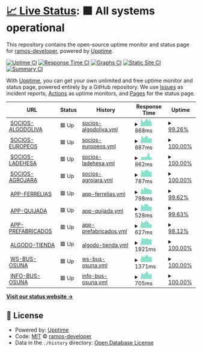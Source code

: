 # [📈 Live Status](https://ramos-developer.github.io/upptime): <!--live status--> **🟩 All systems operational**

This repository contains the open-source uptime monitor and status page for [ramos-developer](https://ramos-developer.github.io/upptime), powered by [Upptime](https://github.com/upptime/upptime).

[![Uptime CI](https://github.com/ramos-developer/upptime/workflows/Uptime%20CI/badge.svg)](https://github.com/ramos-developer/upptime/actions?query=workflow%3A%22Uptime+CI%22)
[![Response Time CI](https://github.com/ramos-developer/upptime/workflows/Response%20Time%20CI/badge.svg)](https://github.com/ramos-developer/upptime/actions?query=workflow%3A%22Response+Time+CI%22)
[![Graphs CI](https://github.com/ramos-developer/upptime/workflows/Graphs%20CI/badge.svg)](https://github.com/ramos-developer/upptime/actions?query=workflow%3A%22Graphs+CI%22)
[![Static Site CI](https://github.com/ramos-developer/upptime/workflows/Static%20Site%20CI/badge.svg)](https://github.com/ramos-developer/upptime/actions?query=workflow%3A%22Static+Site+CI%22)
[![Summary CI](https://github.com/ramos-developer/upptime/workflows/Summary%20CI/badge.svg)](https://github.com/ramos-developer/upptime/actions?query=workflow%3A%22Summary+CI%22)

With [Upptime](https://upptime.js.org), you can get your own unlimited and free uptime monitor and status page, powered entirely by a GitHub repository. We use [Issues](https://github.com/ramos-developer/upptime/issues) as incident reports, [Actions](https://github.com/ramos-developer/upptime/actions) as uptime monitors, and [Pages](https://ramos-developer.github.io/upptime) for the status page.

<!--start: status pages-->
<!-- This summary is generated by Upptime (https://github.com/upptime/upptime) -->
<!-- Do not edit this manually, your changes will be overwritten -->
<!-- prettier-ignore -->
| URL | Status | History | Response Time | Uptime |
| --- | ------ | ------- | ------------- | ------ |
| <img alt="" src="https://favicons.githubusercontent.com/socios.algodoliva.es" height="13"> [SOCIOS-ALGODOLIVA](https://socios.algodoliva.es) | 🟩 Up | [socios-algodoliva.yml](https://github.com/ramos-developer/upptime/commits/HEAD/history/socios-algodoliva.yml) | <details><summary><img alt="Response time graph" src="./graphs/socios-algodoliva/response-time-week.png" height="20"> 868ms</summary><br><a href="https://ramos-developer.github.io/upptime/history/socios-algodoliva"><img alt="Response time 991" src="https://img.shields.io/endpoint?url=https%3A%2F%2Fraw.githubusercontent.com%2Framos-developer%2Fupptime%2FHEAD%2Fapi%2Fsocios-algodoliva%2Fresponse-time.json"></a><br><a href="https://ramos-developer.github.io/upptime/history/socios-algodoliva"><img alt="24-hour response time 914" src="https://img.shields.io/endpoint?url=https%3A%2F%2Fraw.githubusercontent.com%2Framos-developer%2Fupptime%2FHEAD%2Fapi%2Fsocios-algodoliva%2Fresponse-time-day.json"></a><br><a href="https://ramos-developer.github.io/upptime/history/socios-algodoliva"><img alt="7-day response time 868" src="https://img.shields.io/endpoint?url=https%3A%2F%2Fraw.githubusercontent.com%2Framos-developer%2Fupptime%2FHEAD%2Fapi%2Fsocios-algodoliva%2Fresponse-time-week.json"></a><br><a href="https://ramos-developer.github.io/upptime/history/socios-algodoliva"><img alt="30-day response time 841" src="https://img.shields.io/endpoint?url=https%3A%2F%2Fraw.githubusercontent.com%2Framos-developer%2Fupptime%2FHEAD%2Fapi%2Fsocios-algodoliva%2Fresponse-time-month.json"></a><br><a href="https://ramos-developer.github.io/upptime/history/socios-algodoliva"><img alt="1-year response time 991" src="https://img.shields.io/endpoint?url=https%3A%2F%2Fraw.githubusercontent.com%2Framos-developer%2Fupptime%2FHEAD%2Fapi%2Fsocios-algodoliva%2Fresponse-time-year.json"></a></details> | <details><summary><a href="https://ramos-developer.github.io/upptime/history/socios-algodoliva">99.26%</a></summary><a href="https://ramos-developer.github.io/upptime/history/socios-algodoliva"><img alt="All-time uptime 99.55%" src="https://img.shields.io/endpoint?url=https%3A%2F%2Fraw.githubusercontent.com%2Framos-developer%2Fupptime%2FHEAD%2Fapi%2Fsocios-algodoliva%2Fuptime.json"></a><br><a href="https://ramos-developer.github.io/upptime/history/socios-algodoliva"><img alt="24-hour uptime 100.00%" src="https://img.shields.io/endpoint?url=https%3A%2F%2Fraw.githubusercontent.com%2Framos-developer%2Fupptime%2FHEAD%2Fapi%2Fsocios-algodoliva%2Fuptime-day.json"></a><br><a href="https://ramos-developer.github.io/upptime/history/socios-algodoliva"><img alt="7-day uptime 99.26%" src="https://img.shields.io/endpoint?url=https%3A%2F%2Fraw.githubusercontent.com%2Framos-developer%2Fupptime%2FHEAD%2Fapi%2Fsocios-algodoliva%2Fuptime-week.json"></a><br><a href="https://ramos-developer.github.io/upptime/history/socios-algodoliva"><img alt="30-day uptime 99.36%" src="https://img.shields.io/endpoint?url=https%3A%2F%2Fraw.githubusercontent.com%2Framos-developer%2Fupptime%2FHEAD%2Fapi%2Fsocios-algodoliva%2Fuptime-month.json"></a><br><a href="https://ramos-developer.github.io/upptime/history/socios-algodoliva"><img alt="1-year uptime 99.55%" src="https://img.shields.io/endpoint?url=https%3A%2F%2Fraw.githubusercontent.com%2Framos-developer%2Fupptime%2FHEAD%2Fapi%2Fsocios-algodoliva%2Fuptime-year.json"></a></details>
| <img alt="" src="https://favicons.githubusercontent.com/socios.scaeuropeos.com" height="13"> [SOCIOS-EUROPEOS](https://socios.scaeuropeos.com) | 🟩 Up | [socios-europeos.yml](https://github.com/ramos-developer/upptime/commits/HEAD/history/socios-europeos.yml) | <details><summary><img alt="Response time graph" src="./graphs/socios-europeos/response-time-week.png" height="20"> 887ms</summary><br><a href="https://ramos-developer.github.io/upptime/history/socios-europeos"><img alt="Response time 887" src="https://img.shields.io/endpoint?url=https%3A%2F%2Fraw.githubusercontent.com%2Framos-developer%2Fupptime%2FHEAD%2Fapi%2Fsocios-europeos%2Fresponse-time.json"></a><br><a href="https://ramos-developer.github.io/upptime/history/socios-europeos"><img alt="24-hour response time 1221" src="https://img.shields.io/endpoint?url=https%3A%2F%2Fraw.githubusercontent.com%2Framos-developer%2Fupptime%2FHEAD%2Fapi%2Fsocios-europeos%2Fresponse-time-day.json"></a><br><a href="https://ramos-developer.github.io/upptime/history/socios-europeos"><img alt="7-day response time 887" src="https://img.shields.io/endpoint?url=https%3A%2F%2Fraw.githubusercontent.com%2Framos-developer%2Fupptime%2FHEAD%2Fapi%2Fsocios-europeos%2Fresponse-time-week.json"></a><br><a href="https://ramos-developer.github.io/upptime/history/socios-europeos"><img alt="30-day response time 861" src="https://img.shields.io/endpoint?url=https%3A%2F%2Fraw.githubusercontent.com%2Framos-developer%2Fupptime%2FHEAD%2Fapi%2Fsocios-europeos%2Fresponse-time-month.json"></a><br><a href="https://ramos-developer.github.io/upptime/history/socios-europeos"><img alt="1-year response time 887" src="https://img.shields.io/endpoint?url=https%3A%2F%2Fraw.githubusercontent.com%2Framos-developer%2Fupptime%2FHEAD%2Fapi%2Fsocios-europeos%2Fresponse-time-year.json"></a></details> | <details><summary><a href="https://ramos-developer.github.io/upptime/history/socios-europeos">100.00%</a></summary><a href="https://ramos-developer.github.io/upptime/history/socios-europeos"><img alt="All-time uptime 100.00%" src="https://img.shields.io/endpoint?url=https%3A%2F%2Fraw.githubusercontent.com%2Framos-developer%2Fupptime%2FHEAD%2Fapi%2Fsocios-europeos%2Fuptime.json"></a><br><a href="https://ramos-developer.github.io/upptime/history/socios-europeos"><img alt="24-hour uptime 100.00%" src="https://img.shields.io/endpoint?url=https%3A%2F%2Fraw.githubusercontent.com%2Framos-developer%2Fupptime%2FHEAD%2Fapi%2Fsocios-europeos%2Fuptime-day.json"></a><br><a href="https://ramos-developer.github.io/upptime/history/socios-europeos"><img alt="7-day uptime 100.00%" src="https://img.shields.io/endpoint?url=https%3A%2F%2Fraw.githubusercontent.com%2Framos-developer%2Fupptime%2FHEAD%2Fapi%2Fsocios-europeos%2Fuptime-week.json"></a><br><a href="https://ramos-developer.github.io/upptime/history/socios-europeos"><img alt="30-day uptime 100.00%" src="https://img.shields.io/endpoint?url=https%3A%2F%2Fraw.githubusercontent.com%2Framos-developer%2Fupptime%2FHEAD%2Fapi%2Fsocios-europeos%2Fuptime-month.json"></a><br><a href="https://ramos-developer.github.io/upptime/history/socios-europeos"><img alt="1-year uptime 100.00%" src="https://img.shields.io/endpoint?url=https%3A%2F%2Fraw.githubusercontent.com%2Framos-developer%2Fupptime%2FHEAD%2Fapi%2Fsocios-europeos%2Fuptime-year.json"></a></details>
| <img alt="" src="https://favicons.githubusercontent.com/socios.ladehesasca.es" height="13"> [SOCIOS-LADEHESA](https://socios.ladehesasca.es) | 🟩 Up | [socios-ladehesa.yml](https://github.com/ramos-developer/upptime/commits/HEAD/history/socios-ladehesa.yml) | <details><summary><img alt="Response time graph" src="./graphs/socios-ladehesa/response-time-week.png" height="20"> 862ms</summary><br><a href="https://ramos-developer.github.io/upptime/history/socios-ladehesa"><img alt="Response time 750" src="https://img.shields.io/endpoint?url=https%3A%2F%2Fraw.githubusercontent.com%2Framos-developer%2Fupptime%2FHEAD%2Fapi%2Fsocios-ladehesa%2Fresponse-time.json"></a><br><a href="https://ramos-developer.github.io/upptime/history/socios-ladehesa"><img alt="24-hour response time 985" src="https://img.shields.io/endpoint?url=https%3A%2F%2Fraw.githubusercontent.com%2Framos-developer%2Fupptime%2FHEAD%2Fapi%2Fsocios-ladehesa%2Fresponse-time-day.json"></a><br><a href="https://ramos-developer.github.io/upptime/history/socios-ladehesa"><img alt="7-day response time 862" src="https://img.shields.io/endpoint?url=https%3A%2F%2Fraw.githubusercontent.com%2Framos-developer%2Fupptime%2FHEAD%2Fapi%2Fsocios-ladehesa%2Fresponse-time-week.json"></a><br><a href="https://ramos-developer.github.io/upptime/history/socios-ladehesa"><img alt="30-day response time 771" src="https://img.shields.io/endpoint?url=https%3A%2F%2Fraw.githubusercontent.com%2Framos-developer%2Fupptime%2FHEAD%2Fapi%2Fsocios-ladehesa%2Fresponse-time-month.json"></a><br><a href="https://ramos-developer.github.io/upptime/history/socios-ladehesa"><img alt="1-year response time 750" src="https://img.shields.io/endpoint?url=https%3A%2F%2Fraw.githubusercontent.com%2Framos-developer%2Fupptime%2FHEAD%2Fapi%2Fsocios-ladehesa%2Fresponse-time-year.json"></a></details> | <details><summary><a href="https://ramos-developer.github.io/upptime/history/socios-ladehesa">100.00%</a></summary><a href="https://ramos-developer.github.io/upptime/history/socios-ladehesa"><img alt="All-time uptime 99.92%" src="https://img.shields.io/endpoint?url=https%3A%2F%2Fraw.githubusercontent.com%2Framos-developer%2Fupptime%2FHEAD%2Fapi%2Fsocios-ladehesa%2Fuptime.json"></a><br><a href="https://ramos-developer.github.io/upptime/history/socios-ladehesa"><img alt="24-hour uptime 100.00%" src="https://img.shields.io/endpoint?url=https%3A%2F%2Fraw.githubusercontent.com%2Framos-developer%2Fupptime%2FHEAD%2Fapi%2Fsocios-ladehesa%2Fuptime-day.json"></a><br><a href="https://ramos-developer.github.io/upptime/history/socios-ladehesa"><img alt="7-day uptime 100.00%" src="https://img.shields.io/endpoint?url=https%3A%2F%2Fraw.githubusercontent.com%2Framos-developer%2Fupptime%2FHEAD%2Fapi%2Fsocios-ladehesa%2Fuptime-week.json"></a><br><a href="https://ramos-developer.github.io/upptime/history/socios-ladehesa"><img alt="30-day uptime 100.00%" src="https://img.shields.io/endpoint?url=https%3A%2F%2Fraw.githubusercontent.com%2Framos-developer%2Fupptime%2FHEAD%2Fapi%2Fsocios-ladehesa%2Fuptime-month.json"></a><br><a href="https://ramos-developer.github.io/upptime/history/socios-ladehesa"><img alt="1-year uptime 99.92%" src="https://img.shields.io/endpoint?url=https%3A%2F%2Fraw.githubusercontent.com%2Framos-developer%2Fupptime%2FHEAD%2Fapi%2Fsocios-ladehesa%2Fuptime-year.json"></a></details>
| <img alt="" src="https://favicons.githubusercontent.com/socios.agrojara.es" height="13"> [SOCIOS-AGROJARA](https://socios.agrojara.es) | 🟩 Up | [socios-agrojara.yml](https://github.com/ramos-developer/upptime/commits/HEAD/history/socios-agrojara.yml) | <details><summary><img alt="Response time graph" src="./graphs/socios-agrojara/response-time-week.png" height="20"> 787ms</summary><br><a href="https://ramos-developer.github.io/upptime/history/socios-agrojara"><img alt="Response time 866" src="https://img.shields.io/endpoint?url=https%3A%2F%2Fraw.githubusercontent.com%2Framos-developer%2Fupptime%2FHEAD%2Fapi%2Fsocios-agrojara%2Fresponse-time.json"></a><br><a href="https://ramos-developer.github.io/upptime/history/socios-agrojara"><img alt="24-hour response time 939" src="https://img.shields.io/endpoint?url=https%3A%2F%2Fraw.githubusercontent.com%2Framos-developer%2Fupptime%2FHEAD%2Fapi%2Fsocios-agrojara%2Fresponse-time-day.json"></a><br><a href="https://ramos-developer.github.io/upptime/history/socios-agrojara"><img alt="7-day response time 787" src="https://img.shields.io/endpoint?url=https%3A%2F%2Fraw.githubusercontent.com%2Framos-developer%2Fupptime%2FHEAD%2Fapi%2Fsocios-agrojara%2Fresponse-time-week.json"></a><br><a href="https://ramos-developer.github.io/upptime/history/socios-agrojara"><img alt="30-day response time 854" src="https://img.shields.io/endpoint?url=https%3A%2F%2Fraw.githubusercontent.com%2Framos-developer%2Fupptime%2FHEAD%2Fapi%2Fsocios-agrojara%2Fresponse-time-month.json"></a><br><a href="https://ramos-developer.github.io/upptime/history/socios-agrojara"><img alt="1-year response time 866" src="https://img.shields.io/endpoint?url=https%3A%2F%2Fraw.githubusercontent.com%2Framos-developer%2Fupptime%2FHEAD%2Fapi%2Fsocios-agrojara%2Fresponse-time-year.json"></a></details> | <details><summary><a href="https://ramos-developer.github.io/upptime/history/socios-agrojara">100.00%</a></summary><a href="https://ramos-developer.github.io/upptime/history/socios-agrojara"><img alt="All-time uptime 97.21%" src="https://img.shields.io/endpoint?url=https%3A%2F%2Fraw.githubusercontent.com%2Framos-developer%2Fupptime%2FHEAD%2Fapi%2Fsocios-agrojara%2Fuptime.json"></a><br><a href="https://ramos-developer.github.io/upptime/history/socios-agrojara"><img alt="24-hour uptime 100.00%" src="https://img.shields.io/endpoint?url=https%3A%2F%2Fraw.githubusercontent.com%2Framos-developer%2Fupptime%2FHEAD%2Fapi%2Fsocios-agrojara%2Fuptime-day.json"></a><br><a href="https://ramos-developer.github.io/upptime/history/socios-agrojara"><img alt="7-day uptime 100.00%" src="https://img.shields.io/endpoint?url=https%3A%2F%2Fraw.githubusercontent.com%2Framos-developer%2Fupptime%2FHEAD%2Fapi%2Fsocios-agrojara%2Fuptime-week.json"></a><br><a href="https://ramos-developer.github.io/upptime/history/socios-agrojara"><img alt="30-day uptime 96.00%" src="https://img.shields.io/endpoint?url=https%3A%2F%2Fraw.githubusercontent.com%2Framos-developer%2Fupptime%2FHEAD%2Fapi%2Fsocios-agrojara%2Fuptime-month.json"></a><br><a href="https://ramos-developer.github.io/upptime/history/socios-agrojara"><img alt="1-year uptime 97.21%" src="https://img.shields.io/endpoint?url=https%3A%2F%2Fraw.githubusercontent.com%2Framos-developer%2Fupptime%2FHEAD%2Fapi%2Fsocios-agrojara%2Fuptime-year.json"></a></details>
| <img alt="" src="https://favicons.githubusercontent.com/app.ferreteriaelias.es" height="13"> [APP-FERRELIAS](https://app.ferreteriaelias.es) | 🟩 Up | [app-ferrelias.yml](https://github.com/ramos-developer/upptime/commits/HEAD/history/app-ferrelias.yml) | <details><summary><img alt="Response time graph" src="./graphs/app-ferrelias/response-time-week.png" height="20"> 798ms</summary><br><a href="https://ramos-developer.github.io/upptime/history/app-ferrelias"><img alt="Response time 946" src="https://img.shields.io/endpoint?url=https%3A%2F%2Fraw.githubusercontent.com%2Framos-developer%2Fupptime%2FHEAD%2Fapi%2Fapp-ferrelias%2Fresponse-time.json"></a><br><a href="https://ramos-developer.github.io/upptime/history/app-ferrelias"><img alt="24-hour response time 894" src="https://img.shields.io/endpoint?url=https%3A%2F%2Fraw.githubusercontent.com%2Framos-developer%2Fupptime%2FHEAD%2Fapi%2Fapp-ferrelias%2Fresponse-time-day.json"></a><br><a href="https://ramos-developer.github.io/upptime/history/app-ferrelias"><img alt="7-day response time 798" src="https://img.shields.io/endpoint?url=https%3A%2F%2Fraw.githubusercontent.com%2Framos-developer%2Fupptime%2FHEAD%2Fapi%2Fapp-ferrelias%2Fresponse-time-week.json"></a><br><a href="https://ramos-developer.github.io/upptime/history/app-ferrelias"><img alt="30-day response time 898" src="https://img.shields.io/endpoint?url=https%3A%2F%2Fraw.githubusercontent.com%2Framos-developer%2Fupptime%2FHEAD%2Fapi%2Fapp-ferrelias%2Fresponse-time-month.json"></a><br><a href="https://ramos-developer.github.io/upptime/history/app-ferrelias"><img alt="1-year response time 946" src="https://img.shields.io/endpoint?url=https%3A%2F%2Fraw.githubusercontent.com%2Framos-developer%2Fupptime%2FHEAD%2Fapi%2Fapp-ferrelias%2Fresponse-time-year.json"></a></details> | <details><summary><a href="https://ramos-developer.github.io/upptime/history/app-ferrelias">99.62%</a></summary><a href="https://ramos-developer.github.io/upptime/history/app-ferrelias"><img alt="All-time uptime 99.83%" src="https://img.shields.io/endpoint?url=https%3A%2F%2Fraw.githubusercontent.com%2Framos-developer%2Fupptime%2FHEAD%2Fapi%2Fapp-ferrelias%2Fuptime.json"></a><br><a href="https://ramos-developer.github.io/upptime/history/app-ferrelias"><img alt="24-hour uptime 100.00%" src="https://img.shields.io/endpoint?url=https%3A%2F%2Fraw.githubusercontent.com%2Framos-developer%2Fupptime%2FHEAD%2Fapi%2Fapp-ferrelias%2Fuptime-day.json"></a><br><a href="https://ramos-developer.github.io/upptime/history/app-ferrelias"><img alt="7-day uptime 99.62%" src="https://img.shields.io/endpoint?url=https%3A%2F%2Fraw.githubusercontent.com%2Framos-developer%2Fupptime%2FHEAD%2Fapi%2Fapp-ferrelias%2Fuptime-week.json"></a><br><a href="https://ramos-developer.github.io/upptime/history/app-ferrelias"><img alt="30-day uptime 99.76%" src="https://img.shields.io/endpoint?url=https%3A%2F%2Fraw.githubusercontent.com%2Framos-developer%2Fupptime%2FHEAD%2Fapi%2Fapp-ferrelias%2Fuptime-month.json"></a><br><a href="https://ramos-developer.github.io/upptime/history/app-ferrelias"><img alt="1-year uptime 99.83%" src="https://img.shields.io/endpoint?url=https%3A%2F%2Fraw.githubusercontent.com%2Framos-developer%2Fupptime%2FHEAD%2Fapi%2Fapp-ferrelias%2Fuptime-year.json"></a></details>
| <img alt="" src="https://favicons.githubusercontent.com/qym.grupoquijada.com" height="13"> [APP-QUIJADA](https://qym.grupoquijada.com) | 🟩 Up | [app-quijada.yml](https://github.com/ramos-developer/upptime/commits/HEAD/history/app-quijada.yml) | <details><summary><img alt="Response time graph" src="./graphs/app-quijada/response-time-week.png" height="20"> 528ms</summary><br><a href="https://ramos-developer.github.io/upptime/history/app-quijada"><img alt="Response time 508" src="https://img.shields.io/endpoint?url=https%3A%2F%2Fraw.githubusercontent.com%2Framos-developer%2Fupptime%2FHEAD%2Fapi%2Fapp-quijada%2Fresponse-time.json"></a><br><a href="https://ramos-developer.github.io/upptime/history/app-quijada"><img alt="24-hour response time 738" src="https://img.shields.io/endpoint?url=https%3A%2F%2Fraw.githubusercontent.com%2Framos-developer%2Fupptime%2FHEAD%2Fapi%2Fapp-quijada%2Fresponse-time-day.json"></a><br><a href="https://ramos-developer.github.io/upptime/history/app-quijada"><img alt="7-day response time 528" src="https://img.shields.io/endpoint?url=https%3A%2F%2Fraw.githubusercontent.com%2Framos-developer%2Fupptime%2FHEAD%2Fapi%2Fapp-quijada%2Fresponse-time-week.json"></a><br><a href="https://ramos-developer.github.io/upptime/history/app-quijada"><img alt="30-day response time 500" src="https://img.shields.io/endpoint?url=https%3A%2F%2Fraw.githubusercontent.com%2Framos-developer%2Fupptime%2FHEAD%2Fapi%2Fapp-quijada%2Fresponse-time-month.json"></a><br><a href="https://ramos-developer.github.io/upptime/history/app-quijada"><img alt="1-year response time 508" src="https://img.shields.io/endpoint?url=https%3A%2F%2Fraw.githubusercontent.com%2Framos-developer%2Fupptime%2FHEAD%2Fapi%2Fapp-quijada%2Fresponse-time-year.json"></a></details> | <details><summary><a href="https://ramos-developer.github.io/upptime/history/app-quijada">99.63%</a></summary><a href="https://ramos-developer.github.io/upptime/history/app-quijada"><img alt="All-time uptime 99.94%" src="https://img.shields.io/endpoint?url=https%3A%2F%2Fraw.githubusercontent.com%2Framos-developer%2Fupptime%2FHEAD%2Fapi%2Fapp-quijada%2Fuptime.json"></a><br><a href="https://ramos-developer.github.io/upptime/history/app-quijada"><img alt="24-hour uptime 100.00%" src="https://img.shields.io/endpoint?url=https%3A%2F%2Fraw.githubusercontent.com%2Framos-developer%2Fupptime%2FHEAD%2Fapi%2Fapp-quijada%2Fuptime-day.json"></a><br><a href="https://ramos-developer.github.io/upptime/history/app-quijada"><img alt="7-day uptime 99.63%" src="https://img.shields.io/endpoint?url=https%3A%2F%2Fraw.githubusercontent.com%2Framos-developer%2Fupptime%2FHEAD%2Fapi%2Fapp-quijada%2Fuptime-week.json"></a><br><a href="https://ramos-developer.github.io/upptime/history/app-quijada"><img alt="30-day uptime 99.91%" src="https://img.shields.io/endpoint?url=https%3A%2F%2Fraw.githubusercontent.com%2Framos-developer%2Fupptime%2FHEAD%2Fapi%2Fapp-quijada%2Fuptime-month.json"></a><br><a href="https://ramos-developer.github.io/upptime/history/app-quijada"><img alt="1-year uptime 99.94%" src="https://img.shields.io/endpoint?url=https%3A%2F%2Fraw.githubusercontent.com%2Framos-developer%2Fupptime%2FHEAD%2Fapi%2Fapp-quijada%2Fuptime-year.json"></a></details>
| <img alt="" src="https://favicons.githubusercontent.com/app.grupoquijada.com" height="13"> [APP-PREFABRICADOS](https://app.grupoquijada.com) | 🟩 Up | [app-prefabricados.yml](https://github.com/ramos-developer/upptime/commits/HEAD/history/app-prefabricados.yml) | <details><summary><img alt="Response time graph" src="./graphs/app-prefabricados/response-time-week.png" height="20"> 627ms</summary><br><a href="https://ramos-developer.github.io/upptime/history/app-prefabricados"><img alt="Response time 629" src="https://img.shields.io/endpoint?url=https%3A%2F%2Fraw.githubusercontent.com%2Framos-developer%2Fupptime%2FHEAD%2Fapi%2Fapp-prefabricados%2Fresponse-time.json"></a><br><a href="https://ramos-developer.github.io/upptime/history/app-prefabricados"><img alt="24-hour response time 762" src="https://img.shields.io/endpoint?url=https%3A%2F%2Fraw.githubusercontent.com%2Framos-developer%2Fupptime%2FHEAD%2Fapi%2Fapp-prefabricados%2Fresponse-time-day.json"></a><br><a href="https://ramos-developer.github.io/upptime/history/app-prefabricados"><img alt="7-day response time 627" src="https://img.shields.io/endpoint?url=https%3A%2F%2Fraw.githubusercontent.com%2Framos-developer%2Fupptime%2FHEAD%2Fapi%2Fapp-prefabricados%2Fresponse-time-week.json"></a><br><a href="https://ramos-developer.github.io/upptime/history/app-prefabricados"><img alt="30-day response time 605" src="https://img.shields.io/endpoint?url=https%3A%2F%2Fraw.githubusercontent.com%2Framos-developer%2Fupptime%2FHEAD%2Fapi%2Fapp-prefabricados%2Fresponse-time-month.json"></a><br><a href="https://ramos-developer.github.io/upptime/history/app-prefabricados"><img alt="1-year response time 629" src="https://img.shields.io/endpoint?url=https%3A%2F%2Fraw.githubusercontent.com%2Framos-developer%2Fupptime%2FHEAD%2Fapi%2Fapp-prefabricados%2Fresponse-time-year.json"></a></details> | <details><summary><a href="https://ramos-developer.github.io/upptime/history/app-prefabricados">98.12%</a></summary><a href="https://ramos-developer.github.io/upptime/history/app-prefabricados"><img alt="All-time uptime 98.88%" src="https://img.shields.io/endpoint?url=https%3A%2F%2Fraw.githubusercontent.com%2Framos-developer%2Fupptime%2FHEAD%2Fapi%2Fapp-prefabricados%2Fuptime.json"></a><br><a href="https://ramos-developer.github.io/upptime/history/app-prefabricados"><img alt="24-hour uptime 100.00%" src="https://img.shields.io/endpoint?url=https%3A%2F%2Fraw.githubusercontent.com%2Framos-developer%2Fupptime%2FHEAD%2Fapi%2Fapp-prefabricados%2Fuptime-day.json"></a><br><a href="https://ramos-developer.github.io/upptime/history/app-prefabricados"><img alt="7-day uptime 98.12%" src="https://img.shields.io/endpoint?url=https%3A%2F%2Fraw.githubusercontent.com%2Framos-developer%2Fupptime%2FHEAD%2Fapi%2Fapp-prefabricados%2Fuptime-week.json"></a><br><a href="https://ramos-developer.github.io/upptime/history/app-prefabricados"><img alt="30-day uptime 98.56%" src="https://img.shields.io/endpoint?url=https%3A%2F%2Fraw.githubusercontent.com%2Framos-developer%2Fupptime%2FHEAD%2Fapi%2Fapp-prefabricados%2Fuptime-month.json"></a><br><a href="https://ramos-developer.github.io/upptime/history/app-prefabricados"><img alt="1-year uptime 98.88%" src="https://img.shields.io/endpoint?url=https%3A%2F%2Fraw.githubusercontent.com%2Framos-developer%2Fupptime%2FHEAD%2Fapi%2Fapp-prefabricados%2Fuptime-year.json"></a></details>
| <img alt="" src="https://favicons.githubusercontent.com/algodoliva.es" height="13"> [ALGODO-TIENDA](https://algodoliva.es/tienda/) | 🟩 Up | [algodo-tienda.yml](https://github.com/ramos-developer/upptime/commits/HEAD/history/algodo-tienda.yml) | <details><summary><img alt="Response time graph" src="./graphs/algodo-tienda/response-time-week.png" height="20"> 1921ms</summary><br><a href="https://ramos-developer.github.io/upptime/history/algodo-tienda"><img alt="Response time 2080" src="https://img.shields.io/endpoint?url=https%3A%2F%2Fraw.githubusercontent.com%2Framos-developer%2Fupptime%2FHEAD%2Fapi%2Falgodo-tienda%2Fresponse-time.json"></a><br><a href="https://ramos-developer.github.io/upptime/history/algodo-tienda"><img alt="24-hour response time 2076" src="https://img.shields.io/endpoint?url=https%3A%2F%2Fraw.githubusercontent.com%2Framos-developer%2Fupptime%2FHEAD%2Fapi%2Falgodo-tienda%2Fresponse-time-day.json"></a><br><a href="https://ramos-developer.github.io/upptime/history/algodo-tienda"><img alt="7-day response time 1921" src="https://img.shields.io/endpoint?url=https%3A%2F%2Fraw.githubusercontent.com%2Framos-developer%2Fupptime%2FHEAD%2Fapi%2Falgodo-tienda%2Fresponse-time-week.json"></a><br><a href="https://ramos-developer.github.io/upptime/history/algodo-tienda"><img alt="30-day response time 1995" src="https://img.shields.io/endpoint?url=https%3A%2F%2Fraw.githubusercontent.com%2Framos-developer%2Fupptime%2FHEAD%2Fapi%2Falgodo-tienda%2Fresponse-time-month.json"></a><br><a href="https://ramos-developer.github.io/upptime/history/algodo-tienda"><img alt="1-year response time 2080" src="https://img.shields.io/endpoint?url=https%3A%2F%2Fraw.githubusercontent.com%2Framos-developer%2Fupptime%2FHEAD%2Fapi%2Falgodo-tienda%2Fresponse-time-year.json"></a></details> | <details><summary><a href="https://ramos-developer.github.io/upptime/history/algodo-tienda">100.00%</a></summary><a href="https://ramos-developer.github.io/upptime/history/algodo-tienda"><img alt="All-time uptime 100.00%" src="https://img.shields.io/endpoint?url=https%3A%2F%2Fraw.githubusercontent.com%2Framos-developer%2Fupptime%2FHEAD%2Fapi%2Falgodo-tienda%2Fuptime.json"></a><br><a href="https://ramos-developer.github.io/upptime/history/algodo-tienda"><img alt="24-hour uptime 100.00%" src="https://img.shields.io/endpoint?url=https%3A%2F%2Fraw.githubusercontent.com%2Framos-developer%2Fupptime%2FHEAD%2Fapi%2Falgodo-tienda%2Fuptime-day.json"></a><br><a href="https://ramos-developer.github.io/upptime/history/algodo-tienda"><img alt="7-day uptime 100.00%" src="https://img.shields.io/endpoint?url=https%3A%2F%2Fraw.githubusercontent.com%2Framos-developer%2Fupptime%2FHEAD%2Fapi%2Falgodo-tienda%2Fuptime-week.json"></a><br><a href="https://ramos-developer.github.io/upptime/history/algodo-tienda"><img alt="30-day uptime 100.00%" src="https://img.shields.io/endpoint?url=https%3A%2F%2Fraw.githubusercontent.com%2Framos-developer%2Fupptime%2FHEAD%2Fapi%2Falgodo-tienda%2Fuptime-month.json"></a><br><a href="https://ramos-developer.github.io/upptime/history/algodo-tienda"><img alt="1-year uptime 100.00%" src="https://img.shields.io/endpoint?url=https%3A%2F%2Fraw.githubusercontent.com%2Framos-developer%2Fupptime%2FHEAD%2Fapi%2Falgodo-tienda%2Fuptime-year.json"></a></details>
| <img alt="" src="https://favicons.githubusercontent.com/bus.osuna.es" height="13"> [WS-BUS-OSUNA](https://bus.osuna.es) | 🟩 Up | [ws-bus-osuna.yml](https://github.com/ramos-developer/upptime/commits/HEAD/history/ws-bus-osuna.yml) | <details><summary><img alt="Response time graph" src="./graphs/ws-bus-osuna/response-time-week.png" height="20"> 1371ms</summary><br><a href="https://ramos-developer.github.io/upptime/history/ws-bus-osuna"><img alt="Response time 1326" src="https://img.shields.io/endpoint?url=https%3A%2F%2Fraw.githubusercontent.com%2Framos-developer%2Fupptime%2FHEAD%2Fapi%2Fws-bus-osuna%2Fresponse-time.json"></a><br><a href="https://ramos-developer.github.io/upptime/history/ws-bus-osuna"><img alt="24-hour response time 1578" src="https://img.shields.io/endpoint?url=https%3A%2F%2Fraw.githubusercontent.com%2Framos-developer%2Fupptime%2FHEAD%2Fapi%2Fws-bus-osuna%2Fresponse-time-day.json"></a><br><a href="https://ramos-developer.github.io/upptime/history/ws-bus-osuna"><img alt="7-day response time 1371" src="https://img.shields.io/endpoint?url=https%3A%2F%2Fraw.githubusercontent.com%2Framos-developer%2Fupptime%2FHEAD%2Fapi%2Fws-bus-osuna%2Fresponse-time-week.json"></a><br><a href="https://ramos-developer.github.io/upptime/history/ws-bus-osuna"><img alt="30-day response time 1309" src="https://img.shields.io/endpoint?url=https%3A%2F%2Fraw.githubusercontent.com%2Framos-developer%2Fupptime%2FHEAD%2Fapi%2Fws-bus-osuna%2Fresponse-time-month.json"></a><br><a href="https://ramos-developer.github.io/upptime/history/ws-bus-osuna"><img alt="1-year response time 1326" src="https://img.shields.io/endpoint?url=https%3A%2F%2Fraw.githubusercontent.com%2Framos-developer%2Fupptime%2FHEAD%2Fapi%2Fws-bus-osuna%2Fresponse-time-year.json"></a></details> | <details><summary><a href="https://ramos-developer.github.io/upptime/history/ws-bus-osuna">100.00%</a></summary><a href="https://ramos-developer.github.io/upptime/history/ws-bus-osuna"><img alt="All-time uptime 100.00%" src="https://img.shields.io/endpoint?url=https%3A%2F%2Fraw.githubusercontent.com%2Framos-developer%2Fupptime%2FHEAD%2Fapi%2Fws-bus-osuna%2Fuptime.json"></a><br><a href="https://ramos-developer.github.io/upptime/history/ws-bus-osuna"><img alt="24-hour uptime 100.00%" src="https://img.shields.io/endpoint?url=https%3A%2F%2Fraw.githubusercontent.com%2Framos-developer%2Fupptime%2FHEAD%2Fapi%2Fws-bus-osuna%2Fuptime-day.json"></a><br><a href="https://ramos-developer.github.io/upptime/history/ws-bus-osuna"><img alt="7-day uptime 100.00%" src="https://img.shields.io/endpoint?url=https%3A%2F%2Fraw.githubusercontent.com%2Framos-developer%2Fupptime%2FHEAD%2Fapi%2Fws-bus-osuna%2Fuptime-week.json"></a><br><a href="https://ramos-developer.github.io/upptime/history/ws-bus-osuna"><img alt="30-day uptime 100.00%" src="https://img.shields.io/endpoint?url=https%3A%2F%2Fraw.githubusercontent.com%2Framos-developer%2Fupptime%2FHEAD%2Fapi%2Fws-bus-osuna%2Fuptime-month.json"></a><br><a href="https://ramos-developer.github.io/upptime/history/ws-bus-osuna"><img alt="1-year uptime 100.00%" src="https://img.shields.io/endpoint?url=https%3A%2F%2Fraw.githubusercontent.com%2Framos-developer%2Fupptime%2FHEAD%2Fapi%2Fws-bus-osuna%2Fuptime-year.json"></a></details>
| <img alt="" src="https://favicons.githubusercontent.com/info.osuna.es" height="13"> [INFO-BUS-OSUNA](https://info.osuna.es) | 🟩 Up | [info-bus-osuna.yml](https://github.com/ramos-developer/upptime/commits/HEAD/history/info-bus-osuna.yml) | <details><summary><img alt="Response time graph" src="./graphs/info-bus-osuna/response-time-week.png" height="20"> 705ms</summary><br><a href="https://ramos-developer.github.io/upptime/history/info-bus-osuna"><img alt="Response time 681" src="https://img.shields.io/endpoint?url=https%3A%2F%2Fraw.githubusercontent.com%2Framos-developer%2Fupptime%2FHEAD%2Fapi%2Finfo-bus-osuna%2Fresponse-time.json"></a><br><a href="https://ramos-developer.github.io/upptime/history/info-bus-osuna"><img alt="24-hour response time 1031" src="https://img.shields.io/endpoint?url=https%3A%2F%2Fraw.githubusercontent.com%2Framos-developer%2Fupptime%2FHEAD%2Fapi%2Finfo-bus-osuna%2Fresponse-time-day.json"></a><br><a href="https://ramos-developer.github.io/upptime/history/info-bus-osuna"><img alt="7-day response time 705" src="https://img.shields.io/endpoint?url=https%3A%2F%2Fraw.githubusercontent.com%2Framos-developer%2Fupptime%2FHEAD%2Fapi%2Finfo-bus-osuna%2Fresponse-time-week.json"></a><br><a href="https://ramos-developer.github.io/upptime/history/info-bus-osuna"><img alt="30-day response time 657" src="https://img.shields.io/endpoint?url=https%3A%2F%2Fraw.githubusercontent.com%2Framos-developer%2Fupptime%2FHEAD%2Fapi%2Finfo-bus-osuna%2Fresponse-time-month.json"></a><br><a href="https://ramos-developer.github.io/upptime/history/info-bus-osuna"><img alt="1-year response time 681" src="https://img.shields.io/endpoint?url=https%3A%2F%2Fraw.githubusercontent.com%2Framos-developer%2Fupptime%2FHEAD%2Fapi%2Finfo-bus-osuna%2Fresponse-time-year.json"></a></details> | <details><summary><a href="https://ramos-developer.github.io/upptime/history/info-bus-osuna">100.00%</a></summary><a href="https://ramos-developer.github.io/upptime/history/info-bus-osuna"><img alt="All-time uptime 100.00%" src="https://img.shields.io/endpoint?url=https%3A%2F%2Fraw.githubusercontent.com%2Framos-developer%2Fupptime%2FHEAD%2Fapi%2Finfo-bus-osuna%2Fuptime.json"></a><br><a href="https://ramos-developer.github.io/upptime/history/info-bus-osuna"><img alt="24-hour uptime 100.00%" src="https://img.shields.io/endpoint?url=https%3A%2F%2Fraw.githubusercontent.com%2Framos-developer%2Fupptime%2FHEAD%2Fapi%2Finfo-bus-osuna%2Fuptime-day.json"></a><br><a href="https://ramos-developer.github.io/upptime/history/info-bus-osuna"><img alt="7-day uptime 100.00%" src="https://img.shields.io/endpoint?url=https%3A%2F%2Fraw.githubusercontent.com%2Framos-developer%2Fupptime%2FHEAD%2Fapi%2Finfo-bus-osuna%2Fuptime-week.json"></a><br><a href="https://ramos-developer.github.io/upptime/history/info-bus-osuna"><img alt="30-day uptime 100.00%" src="https://img.shields.io/endpoint?url=https%3A%2F%2Fraw.githubusercontent.com%2Framos-developer%2Fupptime%2FHEAD%2Fapi%2Finfo-bus-osuna%2Fuptime-month.json"></a><br><a href="https://ramos-developer.github.io/upptime/history/info-bus-osuna"><img alt="1-year uptime 100.00%" src="https://img.shields.io/endpoint?url=https%3A%2F%2Fraw.githubusercontent.com%2Framos-developer%2Fupptime%2FHEAD%2Fapi%2Finfo-bus-osuna%2Fuptime-year.json"></a></details>

<!--end: status pages-->

[**Visit our status website →**](https://ramos-developer.github.io/upptime)

## 📄 License

- Powered by: [Upptime](https://github.com/upptime/upptime)
- Code: [MIT](./LICENSE) © [ramos-developer](https://ramos-developer.github.io/upptime)
- Data in the `./history` directory: [Open Database License](https://opendatacommons.org/licenses/odbl/1-0/)
